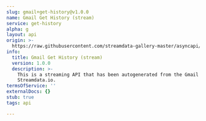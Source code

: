 ```yaml
---
slug: gmail+get-history@v1.0.0
name: Gmail Get History (stream)
service: get-history
alpha: g
layout: api
origin: >-
  https://raw.githubusercontent.com/streamdata-gallery-master/asyncapi/master/_listings/gmail/gmail-get-history-stream-async.md
info:
  title: Gmail Get History (stream)
  version: 1.0.0
  description: >-
    This is a streaming API that has been autogenerated from the Gmail using
    Streamdata.io.
termsOfService: ''
externalDocs: {}
stub: true
tags: api

---
```

